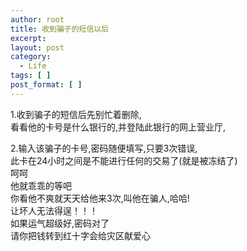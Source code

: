 ```yaml
---
author: root
title: 收到骗子的短信以后
excerpt:
layout: post
category:
  - Life
tags: [ ]
post_format: [ ]
---
```

1.收到骗子的短信后先别忙着删除,  
看看他的卡号是什么银行的,并登陆此银行的网上营业厅,

2.输入该骗子的卡号,密码随便填写,只要3次错误,  
此卡在24小时之间是不能进行任何的交易了(就是被冻结了)  
呵呵  
他就乖乖的等吧  
你看他不爽就天天给他来3次,叫他在骗人,哈哈!  
让坏人无法得逞！！！  
如果运气超级好,密码对了  
请你把钱转到红十字会给灾区献爱心